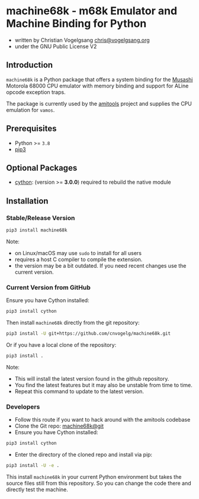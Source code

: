 # machine68k - m68k Emulator and Machine Binding for Python

- written by Christian Vogelgsang <chris@vogelgsang.org>
- under the GNU Public License V2

## Introduction

`machine68k` is a Python package that offers a system binding for
the [Musashi][1] Motorola 68000 CPU emulator with memory binding and
support for ALine opcode exception traps.

The package is currently used by the [amitools][2] project and
supplies the CPU emulation for `vamos`.

## Prerequisites

- Python >= ```3.8```
- [pip3][3]

## Optional Packages

- [cython][4]: (version >= **3.0.0**) required to rebuild the native module

[1]: https://github.com/kstenerud/Musashi
[2]: https://github.com/cnvogelg/amitools
[3]: https://packaging.python.org/en/latest/tutorials/installing-packages/
[4]: https://cython.org

## Installation

### Stable/Release Version

```bash
pip3 install machine68k
```

Note:

- on Linux/macOS may use ``sudo`` to install for all users
- requires a host C compiler to compile the extension.
- the version may be a bit outdated. If you need recent changes use the
  current version.

### Current Version from GitHub

Ensure you have Cython installed:

```bash
pip3 install cython
```

Then install `machine68k` directly from the git repository:

```bash
pip3 install -U git+https://github.com/cnvogelg/machine68k.git
```

Or if you have a local clone of the repository:

```bash
pip3 install .
```

Note:

- This will install the latest version found in the github repository.
- You find the latest features but it may also be unstable from time to time.
- Repeat this command to update to the latest version.

### Developers

- Follow this route if you want to hack around with the amitools codebase
- Clone the Git repo: [machine68k@git](https://github.com/cnvogelg/machine68k)
- Ensure you have Cython installed:

```bash
pip3 install cython
```

- Enter the directory of the cloned repo and install via pip:

```bash
pip3 install -U -e .
```

This install `machine68k` in your current Python environment but takes the
source files still from this repository. So you can change the code there
and directly test the machine.
